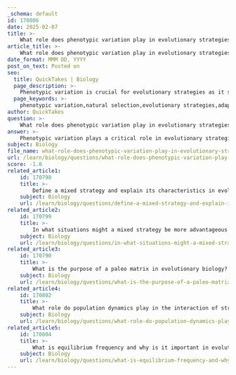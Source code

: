 ```yaml
---
_schema: default
id: 170806
date: 2025-02-07
title: >-
    What role does phenotypic variation play in evolutionary strategies?
article_title: >-
    What role does phenotypic variation play in evolutionary strategies?
date_format: MMM DD, YYYY
post_on_text: Posted on
seo:
  title: QuickTakes | Biology
  page_description: >-
    Phenotypic variation is crucial for evolutionary strategies as it serves as the raw material for natural selection, influences adaptive evolution, and affects population dynamics through various mechanisms such as frequency-dependent selection and mixed strategies.
  page_keywords: >-
    phenotypic variation,natural selection,evolutionary strategies,adaptive evolution,mixed strategies,frequency-dependent selection,population dynamics
author: QuickTakes
question: >-
    What role does phenotypic variation play in evolutionary strategies?
answer: >-
    Phenotypic variation plays a critical role in evolutionary strategies by serving as the raw material for natural selection and influencing the dynamics of population evolution. Here are several key aspects of how phenotypic variation impacts evolutionary strategies:\n\n1. **Raw Material for Selection**: Phenotypic variation refers to the observable differences in traits among individuals in a population, which can arise from genetic and environmental factors. This variation is essential for natural selection, as it provides a range of traits that can be favored or disfavored depending on the ecological context. For example, in a population of flowers, variations in color, size, and shape can influence pollinator preferences, thereby affecting reproductive success.\n\n2. **Adaptive Evolution**: Heritable intraspecific variation enables adaptive evolution in response to ecological interactions. As populations face changing environments, phenotypic variation allows for the selection of traits that enhance survival and reproductive success. This adaptability can occur on timescales that align with population dynamics, meaning that evolutionary changes can happen relatively quickly in response to environmental pressures.\n\n3. **Mixed Strategies**: In evolutionary game theory, mixed strategies contribute to phenotypic variation within a population. Individuals may exhibit different behaviors based on their mixed strategy choices, which can enhance the adaptability and resilience of the population in changing environments. This randomness and adaptability in strategic choices allow individuals to optimize their survival and reproductive success.\n\n4. **Frequency-Dependent Selection**: Phenotypic variation is crucial for frequency-dependent selection, where the fitness of a phenotype depends on its frequency relative to other phenotypes in the population. For instance, in mimicry systems, the success of a mimic phenotype can vary based on how common or rare it is compared to the model it resembles. This dynamic interplay between trait frequency and fitness outcomes drives evolutionary change and maintains diversity within populations.\n\n5. **Population Dynamics**: The presence of phenotypic variation influences population dynamics by affecting equilibrium frequencies of different traits. As traits fluctuate in frequency due to selective pressures, the overall composition of the population can shift, leading to changes in the evolutionary strategies that are favored over time.\n\nIn summary, phenotypic variation is fundamental to evolutionary strategies as it provides the necessary diversity for natural selection to act upon. The interplay between the frequency of traits and their associated fitness outcomes drives evolutionary change, leading to a dynamic balance of traits within populations. This variation not only enhances adaptability but also shapes the evolutionary trajectories of species in response to environmental challenges.
subject: Biology
file_name: what-role-does-phenotypic-variation-play-in-evolutionary-strategies.md
url: /learn/biology/questions/what-role-does-phenotypic-variation-play-in-evolutionary-strategies
score: -1.0
related_article1:
    id: 170798
    title: >-
        Define a mixed strategy and explain its characteristics in evolutionary games.
    subject: Biology
    url: /learn/biology/questions/define-a-mixed-strategy-and-explain-its-characteristics-in-evolutionary-games
related_article2:
    id: 170799
    title: >-
        In what situations might a mixed strategy be more advantageous than a pure strategy?
    subject: Biology
    url: /learn/biology/questions/in-what-situations-might-a-mixed-strategy-be-more-advantageous-than-a-pure-strategy
related_article3:
    id: 170790
    title: >-
        What is the purpose of a paleo matrix in evolutionary biology?
    subject: Biology
    url: /learn/biology/questions/what-is-the-purpose-of-a-paleo-matrix-in-evolutionary-biology
related_article4:
    id: 170802
    title: >-
        What role do population dynamics play in the interaction of strategies?
    subject: Biology
    url: /learn/biology/questions/what-role-do-population-dynamics-play-in-the-interaction-of-strategies
related_article5:
    id: 170804
    title: >-
        What is equilibrium frequency and why is it important in evolutionary biology?
    subject: Biology
    url: /learn/biology/questions/what-is-equilibrium-frequency-and-why-is-it-important-in-evolutionary-biology
---
```


&nbsp;